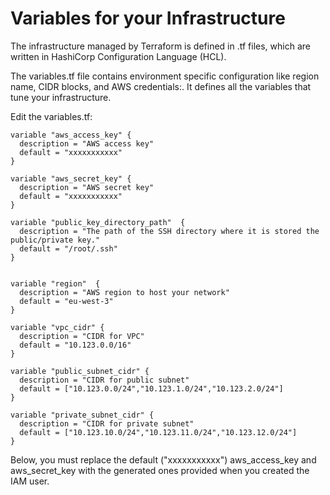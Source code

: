# Variables for your Infrastructure

The infrastructure managed by Terraform is defined in .tf files, which are written in HashiCorp Configuration Language (HCL). 

The variables.tf file contains environment specific configuration like region name, CIDR blocks, and AWS credentials:.
It defines all the variables that tune your infrastructure.

Edit the variables.tf:
```console
variable "aws_access_key" {
  description = "AWS access key"
  default = "xxxxxxxxxxx"
}

variable "aws_secret_key" {
  description = "AWS secret key"
  default = "xxxxxxxxxxx"
}

variable "public_key_directory_path"  {
  description = "The path of the SSH directory where it is stored the public/private key."
  default = "/root/.ssh"
}


variable "region"  {
  description = "AWS region to host your network"
  default = "eu-west-3"
}

variable "vpc_cidr" {
  description = "CIDR for VPC"
  default = "10.123.0.0/16"
}

variable "public_subnet_cidr" {
  description = "CIDR for public subnet"
  default = ["10.123.0.0/24","10.123.1.0/24","10.123.2.0/24"]
}

variable "private_subnet_cidr" {
  description = "CIDR for private subnet"
  default = ["10.123.10.0/24","10.123.11.0/24","10.123.12.0/24"]
}
```

Below, you must replace the default ("xxxxxxxxxxx") aws_access_key and aws_secret_key with the generated ones provided when you created the IAM user.



